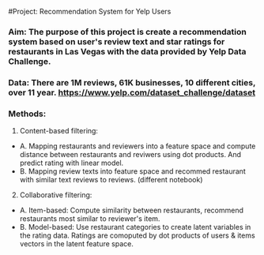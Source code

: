 #Project: Recommendation System for Yelp Users
### Aim: The purpose of this project is create a recommendation system  based on user's review text and star ratings for restaurants in Las Vegas with the data provided by Yelp Data Challenge.

### Data: There are 1M reviews, 61K businesses, 10 different cities, over 11 year. <https://www.yelp.com/dataset_challenge/dataset>

### Methods: 
1. Content-based filtering: 
  - A. Mapping restaurants and reviewers into a feature space and compute distance between restaurants and reviwers using dot products. And predict rating with linear model. 
  - B. Mapping review texts into feature space and recommed restaurant with similar text reviews to reviews. (different notebook)
  
  
2. Collaborative filtering: 
  - A. Item-based: Compute similarity between restaurants, recommend restaurants most similar to reviewer's item.
  - B. Model-based: Use restaurant categories to create latent variables in the rating data. Ratings are comoputed by dot products of users & items vectors in the latent feature space.